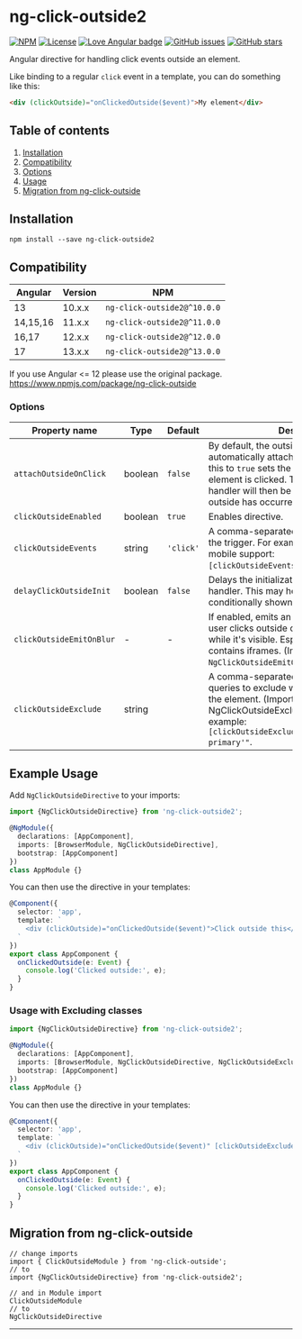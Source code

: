 # ng-click-outside2


[![NPM](https://img.shields.io/npm/v/ng-click-outside2?color=orange&style=flat-square)](https://www.npmjs.com/package/ng-click-outside2)
[![License](https://img.shields.io/github/license/Kr0san89/ng-click-outside?color=blue&style=flat-square)](https://github.com/Kr0san89/ng-click-outside/blob/master/LICENSE)
[![Love Angular badge](https://img.shields.io/badge/angular-love-blue?logo=angular&angular=love)](https://www.github.com/angular/angular)
[![GitHub issues](https://img.shields.io/github/issues/Kr0san89/ng-click-outside.svg "GitHub issues")](https://github.com/Kr0san89/ng-click-outside)
[![GitHub stars](https://img.shields.io/github/stars/Kr0san89/ng-click-outside.svg "GitHub stars")](https://github.com/Kr0san89/ng-click-outside)

Angular directive for handling click events outside an element.

Like binding to a regular `click` event in a template, you can do something like this:

```HTML
<div (clickOutside)="onClickedOutside($event)">My element</div>
```

## Table of contents
1. [Installation](#installation)
2. [Compatibility](#compatibility)
3. [Options](#options)
4. [Usage](#example-usage)
5. [Migration from ng-click-outside](#migration-from-ng-click-outside)

## Installation

```shell
npm install --save ng-click-outside2
```

## Compatibility
| Angular  | Version | NPM                         |
|----------|---------|-----------------------------| 
| 13       | 10.x.x  | `ng-click-outside2@^10.0.0` |
| 14,15,16 | 11.x.x  | `ng-click-outside2@^11.0.0` |
| 16,17    | 12.x.x  | `ng-click-outside2@^12.0.0` |
| 17       | 13.x.x  | `ng-click-outside2@^13.0.0` |

If you use Angular <= 12 please use the original package. https://www.npmjs.com/package/ng-click-outside



### Options

| Property name | Type    | Default   | Description                                                                                                                                                                                                                                       |
| ------------- |---------|-----------|---------------------------------------------------------------------------------------------------------------------------------------------------------------------------------------------------------------------------------------------------|
| `attachOutsideOnClick` | boolean | `false`   | By default, the outside click event handler is automatically attached. Explicitely setting this to `true` sets the handler after the element is clicked. The outside click event handler will then be removed after a click outside has occurred. |
| `clickOutsideEnabled` | boolean | `true`    | Enables directive.                                                                                                                                                                                                                                |
| `clickOutsideEvents` | string  | `'click'` | A comma-separated list of events to cause the trigger. For example, for additional mobile support: `[clickOutsideEvents]="'click,touchstart'"`.                                                                                                   |
| `delayClickOutsideInit` | boolean | `false`   | Delays the initialization of the click outside handler. This may help for items that are conditionally shown ([see issue #13](https://github.com/arkon/ng-click-outside/issues/13)).                                                              |
| `clickOutsideEmitOnBlur` | -       | -         | If enabled, emits an `blurWindow` event when user clicks outside of applications' window while it's visible. Especially useful if page contains iframes. (Import `NgClickOutsideEmitOnBlurDirective`)                                                                                |
| `clickOutsideExclude` | string  |           | A comma-separated string of DOM element queries to exclude when clicking outside of the element. (Import NgClickOutsideExcludeDirective) For example: `[clickOutsideExclude]="'button,.btn-primary'"`.                                            |

## Example Usage

Add `NgClickOutsideDirective` to your imports:

```typescript
import {NgClickOutsideDirective} from 'ng-click-outside2';

@NgModule({
  declarations: [AppComponent],
  imports: [BrowserModule, NgClickOutsideDirective],
  bootstrap: [AppComponent]
})
class AppModule {}
```

You can then use the directive in your templates:

```typescript
@Component({
  selector: 'app',
  template: `
    <div (clickOutside)="onClickedOutside($event)">Click outside this</div>
  `
})
export class AppComponent {
  onClickedOutside(e: Event) {
    console.log('Clicked outside:', e);
  }
}
```

### Usage with Excluding classes
```typescript
import {NgClickOutsideDirective} from 'ng-click-outside2';

@NgModule({
  declarations: [AppComponent],
  imports: [BrowserModule, NgClickOutsideDirective, NgClickOutsideExcludeDirective],
  bootstrap: [AppComponent]
})
class AppModule {}
```

You can then use the directive in your templates:

```typescript
@Component({
  selector: 'app',
  template: `
    <div (clickOutside)="onClickedOutside($event)" [clickOutsideExclude]="'.foo'">Click outside this</div>
  `
})
export class AppComponent {
  onClickedOutside(e: Event) {
    console.log('Clicked outside:', e);
  }
}
```


## Migration from ng-click-outside

```
// change imports
import { ClickOutsideModule } from 'ng-click-outside';
// to
import {NgClickOutsideDirective} from 'ng-click-outside2';

// and in Module import
ClickOutsideModule
// to
NgClickOutsideDirective
```
---
